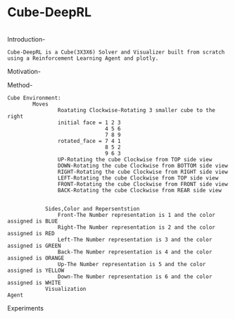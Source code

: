 # Cube-DeepRL
</br>
Introduction-
    
    Cube-DeepRL is a Cube(3X3X6) Solver and Visualizer built from scratch using a Reinforcement Learning Agent and plotly.


Motivation-

Method-

    Cube Environment:
            Moves 
                    Roatating Clockwise-Rotating 3 smaller cube to the right
                    initial face = 1 2 3
                                   4 5 6
                                   7 8 9
                    rotated_face = 7 4 1
                                   8 5 2
                                   9 6 3
                    UP-Rotating the cube Clockwise from TOP side view
                    DOWN-Rotating the cube Clockwise from BOTTOM side view
                    RIGHT-Rotating the cube Clockwise from RIGHT side view
                    LEFT-Rotating the cube Clockwise from TOP side view
                    FRONT-Rotating the cube Clockwise from FRONT side view
                    BACK-Rotating the cube Clockwise from REAR side view


                Sides,Color and Repersentstion
                    Front-The Number representation is 1 and the color assigned is BLUE
                    Right-The Number representation is 2 and the color assigned is RED
                    Left-The Number representation is 3 and the color assigned is GREEN
                    Back-The Number representation is 4 and the color assigned is ORANGE
                    Up-The Number representation is 5 and the color assigned is YELLOW
                    Down-The Number representation is 6 and the color assigned is WHITE
                Visualization
    Agent
Experiments
